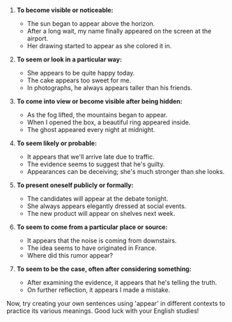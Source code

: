 1. **To become visible or noticeable:**
   - The sun began to appear above the horizon.
   - After a long wait, my name finally appeared on the screen at the airport.
   - Her drawing started to appear as she colored it in.

2. **To seem or look in a particular way:**
   - She appears to be quite happy today.
   - The cake appears too sweet for me.
   - In photographs, he always appears taller than his friends.

3. **To come into view or become visible after being hidden:**
   - As the fog lifted, the mountains began to appear.
   - When I opened the box, a beautiful ring appeared inside.
   - The ghost appeared every night at midnight.

4. **To seem likely or probable:**
   - It appears that we'll arrive late due to traffic.
   - The evidence seems to suggest that he's guilty.
   - Appearances can be deceiving; she's much stronger than she looks.

5. **To present oneself publicly or formally:**
   - The candidates will appear at the debate tonight.
   - She always appears elegantly dressed at social events.
   - The new product will appear on shelves next week.

6. **To seem to come from a particular place or source:**
   - It appears that the noise is coming from downstairs.
   - The idea seems to have originated in France.
   - Where did this rumor appear?

7. **To seem to be the case, often after considering something:**
   - After examining the evidence, it appears that he's telling the truth.
   - On further reflection, it appears I made a mistake.

Now, try creating your own sentences using 'appear' in different contexts to practice its various meanings. Good luck with your English studies!